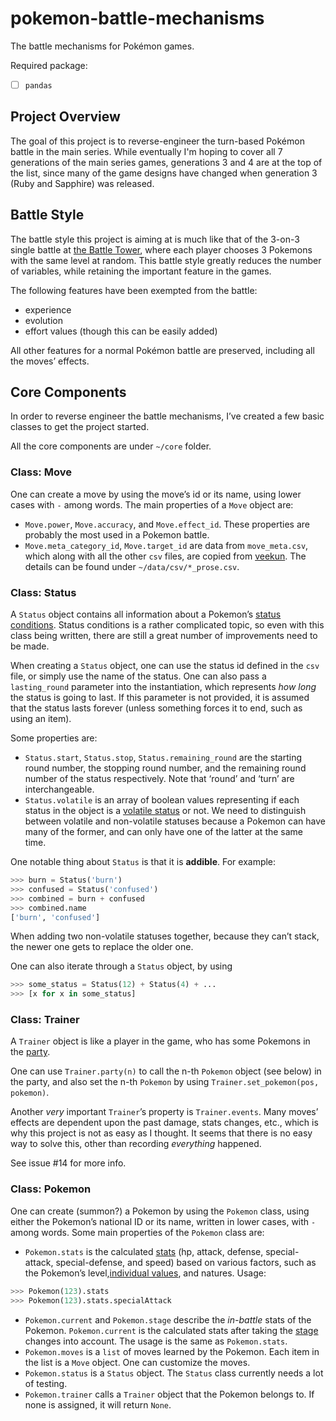 # pokemon-battle-mechanisms

The battle mechanisms for Pokémon games.

Required package:

- [ ] `pandas`

## Project Overview

The goal of this project is to reverse-engineer the turn-based Pokémon battle in the main series. 
While eventually I'm hoping to cover all 7
generations of the main series games, generations 3 and 4 are at the top of the list, since many of the game designs have changed when generation 3 (Ruby and Sapphire) was released.

## Battle Style

The battle style this project is aiming at is much like that of the 3-on-3 single battle at [the Battle Tower](https://bulbapedia.bulbagarden.net/wiki/Battle_Tower_(Generation_III) ), where each player chooses 3 Pokemons with the same level at random. This battle style greatly reduces the number of variables, while retaining the important feature in the games. 

The following features have been exempted from the battle:

- experience
- evolution
- effort values (though this can be easily added)

All other features for a normal Pokémon battle are preserved, including all the moves’ effects. 

## Core Components
In order to reverse engineer the battle mechanisms, I’ve created a few basic classes to get the project started. 

All the core components are under `~/core` folder.
### Class: Move
One can create a move by using the move’s id or its name, using lower cases with `-` among words.
The main properties of a `Move` object are:
- `Move.power`, `Move.accuracy`, and `Move.effect_id`. These properties are probably the most used in a Pokemon battle.
- `Move.meta_category_id`, `Move.target_id` are data from `move_meta.csv`, which along with all the other `csv` files, are copied from [veekun](https://github.com/veekun/pokedex). The details can be found under `~/data/csv/*_prose.csv`.
### Class: Status
A `Status` object contains all information about a Pokemon’s [status conditions](https://bulbapedia.bulbagarden.net/wiki/Status_condition). Status conditions is a rather complicated topic, so even with this class being written, there are still a great number of improvements need to be made.

When creating a `Status` object, one can use the status id defined in the `csv` file, or simply use the name of the status. One can also pass a `lasting_round` parameter into the instantiation, which represents *how long* the status is going to last. If this parameter is not provided, it is assumed that the status lasts forever (unless something forces it to end, such as using an item).

Some properties are:
- `Status.start`, `Status.stop`, `Status.remaining_round` are the starting round number, the stopping round number, and the remaining round number of the status respectively. Note that ‘round’ and ‘turn’ are interchangeable.
- `Status.volatile` is an array of boolean values representing if each status in the object is a [volatile status](https://bulbapedia.bulbagarden.net/wiki/Status_condition#Volatile_status) or not. We need to distinguish between volatile and non-volatile statuses because a Pokemon can have many of the former, and can only have one of the latter at the same time.

One notable thing about `Status` is that it is **addible**. For example:
```python
>>> burn = Status('burn')
>>> confused = Status('confused')
>>> combined = burn + confused
>>> combined.name
['burn', 'confused']
```
When adding two non-volatile statuses together, because they can’t stack, the newer one gets to replace the older one.

One can also iterate through a `Status` object, by using
```python
>>> some_status = Status(12) + Status(4) + ...
>>> [x for x in some_status]
```
### Class: Trainer
A `Trainer` object is like a player in the game, who has some Pokemons in the [party](https://bulbapedia.bulbagarden.net/wiki/Party).

One can use `Trainer.party(n)` to call the n-th `Pokemon` object (see below) in the party, and also set the n-th `Pokemon` by using `Trainer.set_pokemon(pos, pokemon)`. 

Another *very* important `Trainer`’s property is `Trainer.events`. Many moves’ effects are dependent upon the past damage, stats changes, etc., which is why this project is not as easy as I thought. It seems that there is no easy way to solve this, other than recording *everything* happened.

See issue #14 for more info.

### Class: Pokemon
One can create (summon?) a Pokemon by using the `Pokemon` class, using either the Pokemon’s national ID  or its name, written in lower cases, with `-` among words. Some main properties of the `Pokemon` class are:
* `Pokemon.stats` is the calculated [stats](https://bulbapedia.bulbagarden.net/wiki/Statistic) (hp, attack, defense, special-attack, special-defense, and speed) based on various factors, such as the Pokemon’s level,[individual values](https://bulbapedia.bulbagarden.net/wiki/Individual_values), and natures. 
Usage:
```python
>>> Pokemon(123).stats
>>> Pokemon(123).stats.specialAttack
```
- `Pokemon.current` and `Pokemon.stage` describe the *in-battle* stats of the Pokemon. `Pokemon.current` is the calculated stats after taking the [stage](https://bulbapedia.bulbagarden.net/wiki/Statistic#Stat_modifiers) changes into account. The usage is the same as `Pokemon.stats`.
- `Pokemon.moves` is a `list` of moves learned by the Pokemon. Each item in the list is a `Move` object. One can customize the moves. 
- `Pokemon.status` is a `Status` object. The `Status` class currently needs a lot of testing.
- `Pokemon.trainer` calls a `Trainer` object that the Pokemon belongs to. If none is assigned, it will return `None`.